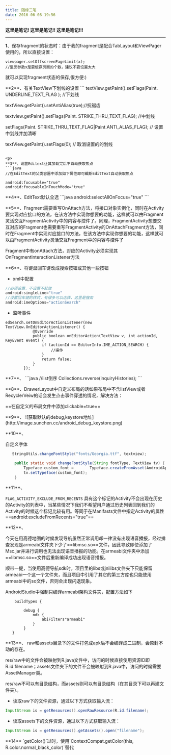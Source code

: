 ```yaml
---
title: 随缘三笔
date: 2016-06-08 19:56
---
```

**这里是笔记!
这里是笔记!!
这里是笔记!!!**

---

**1**、保存fragment的状态时：由于我的fragment是配合TabLayout和ViewPager使用的，所以直接设置：
```
viewpager.setOffscreenPageLimit(x);
//里面参数x是要缓存页面的个数，建议不要设置太大
```
就可以实现fragment状态的保存,很方便:)
<p>
**2**、有关TextView下划线的设置
<!-- more -->
```
textView.getPaint().setFlags(Paint. UNDERLINE_TEXT_FLAG ); //下划线

textView.getPaint().setAntiAlias(true);//抗锯齿

textview.getPaint().setFlags(Paint. STRIKE_THRU_TEXT_FLAG); //中划线

setFlags(Paint. STRIKE_THRU_TEXT_FLAG|Paint.ANTI_ALIAS_FLAG);  // 设置中划线并加清晰 

textView.getPaint().setFlags(0);  // 取消设置的的划线
```

<p>
**3**、设置Editext让其加载完后不自动获取焦点
```java
//在EditText的父类容器中添加如下属性即可截断EditText自动获取焦点

android:focusable="true"  
android:focusableInTouchMode="true"
```
<p>
**4**、EditText默认全选
```java
android:selectAllOnFocus="true"
```
<p>
**5**、Fragment需要重写OnAttach方法，将接口对象实例化，同时在Activity要实现对应接口的方法，在该方法中实现你想要的功能，这样就可以由Fragment灵活交互FragmentActivity中的内容与控件了。同理，FragmentActivity想要交互对应的Fragment也需要重写FragmentActivity的OnAttachFragment方法，同时在Fragment中实现对应接口的方法，在该方法中实现你想要的功能，这样就可以由FragmentActivity灵活交互Fragment中的内容与控件了

Fragment中有onAttach方法，对应的Activity必须实现其OnFragmentInteractionListener方法
<p>
**6**、将键盘回车键改成搜索按钮或其他一些按钮  

* xml中配置

```java
//必须设置，不设置不起效
android:singleLine="true"
//设置回车键的样式，有很多可以选择，这里是搜索
android:imeOptions="actionSearch"
```
* 监听事件
```
edSearch.setOnEditorActionListener(new TextView.OnEditorActionListener() {
            @Override
            public boolean onEditorAction(TextView v, int actionId, KeyEvent event) {
                if (actionId == EditorInfo.IME_ACTION_SEARCH) {
                    //操作
                }
                return false;
            }
        });
```
<p>
**7**、
```java
//list倒序
Collections.reverse(inquiryHistories);
```
<p>
**8**、DrawerLayout中自定义布局的话如果布局中不含listView或者RecyclerVeiw的话会发生点击事件穿透的情况，解决方法：

==在自定义的布局文件中添加clickable=true==
<p>
**9**、
![获取默认的debug,keystore地址](http://image.sunchen.cc/android_debug_keystore.png)
<p>
**10**、

自定义字体

```java
   StringUtils.changeFontStyle("fonts/Georgia.ttf", textview);
```


```java
    public static void changeFontStyle(String fontType, TextView tv) {
        Typeface custom_font =       Typeface.createFromAsset(AndroidApplication.getInstance().getAssets(), fontType);
        tv.setTypeface(custom_font);
    }
```
<p>
**11**、

`FLAG_ACTIVITY_EXCLUDE_FROM_RECENTS`
具有这个标记的Activity不会出现在历史的Activity的列表中，当某些情况下我们不希望用户通过历史列表回到我们的Activity的时候这个标记比较有用。等同于在Manifasts文件中指定Activity的属性==android:excludeFromRecents="true"==
<p>
**12**、

今天在用高德地图的时候发现导航虽然正常调用却一律没有出现语音播报，经过排查发现是armeabi文件夹下少了==libmsc.so==文件，因此导致即使添加了Msc.jar并进行调用也无法出现语音播报的功能。在armeabi文件夹中添加==libmsc.so==文件后重新编译成功出现语音播报。

顺带一提，当使用高德导航sdk时，项目里的libs或jnilibs文件夹下只能保留 armeabi一个这一个文件夹，而且项目中引用了其它的第三方库也只能使用armeabi中的so文件，否则会出现闪退现象。

AndroidStudio中强制只编译armeabi架构文件夹，配置方法如下

```
    buildTypes {

        debug {
            ndk {
                abiFilters"armeabi"
            }
        }
   }
```
<p>
**13**、
raw和assets目录下的文件打包成apk后不会编译成二进制，会原封不动的存在。

res/raw中的文件会被映射到R.java文件中，访问的时候直接使用资源ID即R.id.filename；assets文件夹下的文件不会被映射到R.java中，访问的时候需要AssetManager类。

res/raw不可以有目录结构，而assets则可以有目录结构（在其目录下可以再建文件夹）。

* 读取raw下的文件资源，通过以下方式获取输入流：
```java
InputStream is = getResources().openRawResource(R.id.filename);
```

* 读取assets下的文件资源，通过以下方式获取输入流：
```java
InputStream is = getResources().getAssets().open("filename");
```

<p>
**14**
`getColor()`过时，使用`ContextCompat.getColor(this, R.color.normal_black_color)`替代



